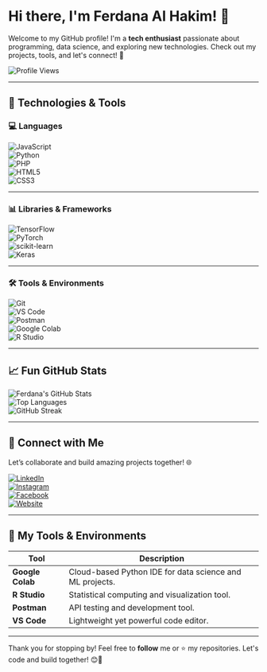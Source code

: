# Hi there, I'm Ferdana Al Hakim! 👋

Welcome to my GitHub profile! I'm a **tech enthusiast** passionate about programming, data science, and exploring new technologies. Check out my projects, tools, and let's connect! 🚀  

![Profile Views](https://komarev.com/ghpvc/?username=luciferdana&style=flat-square&color=brightgreen)

---

## 🔧 Technologies & Tools  

### 💻 **Languages**  
![JavaScript](https://img.shields.io/badge/JavaScript-ES6+-yellow?style=flat-square&logo=javascript&logoColor=white)  
![Python](https://img.shields.io/badge/Python-3.9-blue?style=flat-square&logo=python&logoColor=white)  
![PHP](https://img.shields.io/badge/PHP-777BB4?style=flat-square&logo=php&logoColor=white)  
![HTML5](https://img.shields.io/badge/HTML5-orange?style=flat-square&logo=html5&logoColor=white)  
![CSS3](https://img.shields.io/badge/CSS3-blue?style=flat-square&logo=css3&logoColor=white)  

---

### 📊 **Libraries & Frameworks**  
![TensorFlow](https://img.shields.io/badge/TensorFlow-FF6F00?style=flat-square&logo=tensorflow&logoColor=white)  
![PyTorch](https://img.shields.io/badge/PyTorch-EE4C2C?style=flat-square&logo=pytorch&logoColor=white)  
![scikit-learn](https://img.shields.io/badge/scikit--learn-F7931E?style=flat-square&logo=scikit-learn&logoColor=white)  
![Keras](https://img.shields.io/badge/Keras-D00000?style=flat-square&logo=keras&logoColor=white)  

---

### 🛠️ **Tools & Environments**  
![Git](https://img.shields.io/badge/Git-F05032?style=flat-square&logo=git&logoColor=white)  
![VS Code](https://img.shields.io/badge/VS%20Code-007ACC?style=flat-square&logo=visual-studio-code&logoColor=white)  
![Postman](https://img.shields.io/badge/Postman-FF6C37?style=flat-square&logo=postman&logoColor=white)  
![Google Colab](https://img.shields.io/badge/Google%20Colab-F9AB00?style=flat-square&logo=googlecolab&logoColor=white)  
![R Studio](https://img.shields.io/badge/R%20Studio-75AADB?style=flat-square&logo=r&logoColor=white)  

---

## 📈 Fun GitHub Stats  

![Ferdana's GitHub Stats](https://github-readme-stats.vercel.app/api?username=luciferdana&show_icons=true&theme=tokyonight)  
![Top Languages](https://github-readme-stats.vercel.app/api/top-langs/?username=luciferdana&layout=compact&theme=tokyonight)  
![GitHub Streak](https://github-readme-streak-stats.herokuapp.com/?user=luciferdana&theme=tokyonight)

---

## 🌟 Connect with Me  

Let’s collaborate and build amazing projects together! 🌐  

[![LinkedIn](https://img.shields.io/badge/LinkedIn-0077B5?style=for-the-badge&logo=linkedin&logoColor=white)](https://www.linkedin.com/in/ferdana-al-hakim-477837246/)  
[![Instagram](https://img.shields.io/badge/Instagram-E4405F?style=for-the-badge&logo=instagram&logoColor=white)](https://www.instagram.com/ferdanaaa_/)  
[![Facebook](https://img.shields.io/badge/Facebook-1877F2?style=for-the-badge&logo=facebook&logoColor=white)](https://www.facebook.com/profile.php?id=100007527104790)  
[![Website](https://img.shields.io/badge/Website-FF5722?style=for-the-badge&logo=google-chrome&logoColor=white)](https://hopeless.vercel.app/)

---

## 🎯 My Tools & Environments  

| **Tool**         | **Description**          |
|------------------|--------------------------|
| **Google Colab** | Cloud-based Python IDE for data science and ML projects. |
| **R Studio**     | Statistical computing and visualization tool. |
| **Postman**      | API testing and development tool. |
| **VS Code**      | Lightweight yet powerful code editor. |

---

Thank you for stopping by! Feel free to **follow** me or ⭐ my repositories. Let's code and build together! 😊🚀  

